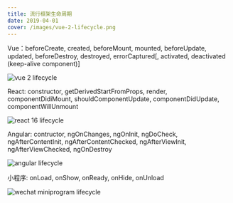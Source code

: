 ```yaml
---
title: 流行框架生命周期
date: 2019-04-01
cover: /images/vue-2-lifecycle.png
---
```


Vue：beforeCreate, created, beforeMount, mounted, beforeUpdate, updated, beforeDestroy, destroyed, errorCaptured[, activated, deactivated (keep-alive component)]

![vue 2 lifecycle](/images/vue-2-lifecycle.png)

React: constructor, getDerivedStartFromProps, render, componentDidiMount, shouldComponentUpdate, componentDidUpdate, componentWillUnmount

![react 16 lifecycle](/images/react-16-lifecycle.png)

Angular: contructor, ngOnChanges, ngOnInit, ngDoCheck, ngAfterContentInit, ngAfterContentChecked, ngAfterViewInit, ngAfterViewChecked, ngOnDestroy

![angular lifecycle](/images/angular-lifecycle.png)

小程序: onLoad, onShow, onReady, onHide, onUnload

![wechat miniprogram lifecycle](/images/wechat-miniprogram-lifecycle)

